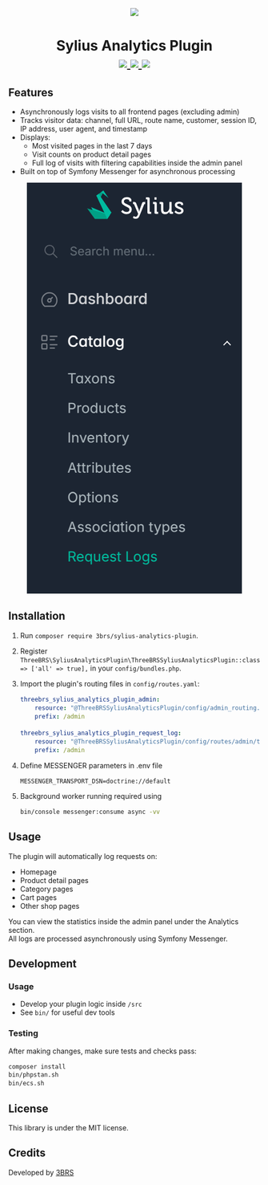 <p align="center">
    <a href="https://www.3brs.com" target="_blank">
        <img src="https://3brs1.fra1.cdn.digitaloceanspaces.com/3brs/logo/3BRS-logo-sylius-200.png"/>
    </a>
</p>

<h1 align="center">
Sylius Analytics Plugin
<br />
	<a href="https://packagist.org/packages/3brs/sylius-analytics-plugin" title="License" target="_blank">
        <img src="https://img.shields.io/packagist/l/3brs/sylius-analytics-plugin" />
    </a>
    <a href="https://packagist.org/packages/3brs/sylius-analytics-plugin" title="Version" target="_blank">
        <img src="https://img.shields.io/packagist/v/3brs/sylius-analytics-plugin" />
    </a>
    <a href="https://circleci.com/gh/3BRS/sylius-analytics-plugin" title="Build status" target="_blank">
        <img src="https://circleci.com/gh/3BRS/sylius-analytics-plugin.svg?style=shield" />
    </a>
</h1>

## Features

* Asynchronously logs visits to all frontend pages (excluding admin)
* Tracks visitor data: channel, full URL, route name, customer, session ID, IP address, user agent, and timestamp
* Displays:
  - Most visited pages in the last 7 days
  - Visit counts on product detail pages
  - Full log of visits with filtering capabilities inside the admin panel
* Built on top of Symfony Messenger for asynchronous processing

<p align="center">
  <img src="https://github.com/3BRS/sylius-analytics-plugin/blob/AK/doc/admin-dashboard-request-logs.png?raw=true" />
</p>


## Installation

1. Run `composer require 3brs/sylius-analytics-plugin`.
2. Register `ThreeBRS\SyliusAnalyticsPlugin\ThreeBRSSyliusAnalyticsPlugin::class => ['all' => true],` in your `config/bundles.php`.
3. Import the plugin's routing files in `config/routes.yaml`:

    ```yaml
    threebrs_sylius_analytics_plugin_admin:
        resource: "@ThreeBRSSyliusAnalyticsPlugin/config/admin_routing.yaml"
        prefix: /admin

    threebrs_sylius_analytics_plugin_request_log:
        resource: "@ThreeBRSSyliusAnalyticsPlugin/config/routes/admin/threebrs_statistics_plugin_request_log.yaml"
        prefix: /admin
    ```
4. Define MESSENGER parameters in .env file 
    
    ```
    MESSENGER_TRANSPORT_DSN=doctrine://default  

    ```
5. Background worker running required using

    ```bash
    bin/console messenger:consume async -vv
    ```


## Usage

The plugin will automatically log requests on:

- Homepage
- Product detail pages
- Category pages
- Cart pages
- Other shop pages

You can view the statistics inside the admin panel under the Analytics section.  
All logs are processed asynchronously using Symfony Messenger.

## Development

### Usage

- Develop your plugin logic inside `/src`
- See `bin/` for useful dev tools

### Testing

After making changes, make sure tests and checks pass:

```bash
composer install
bin/phpstan.sh
bin/ecs.sh
```


License
-------
This library is under the MIT license.

Credits
-------
Developed by [3BRS](https://3brs.com)<br>
